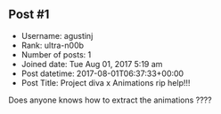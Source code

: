 ## Post #1
- Username: agustinj
- Rank: ultra-n00b
- Number of posts: 1
- Joined date: Tue Aug 01, 2017 5:19 am
- Post datetime: 2017-08-01T06:37:33+00:00
- Post Title: Project diva x Animations rip help!!!

Does anyone knows how to extract the animations ????
